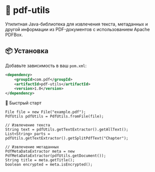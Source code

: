 # 📄 pdf-utils

Утилитная Java-библиотека для извлечения текста, метаданных и другой информации из PDF-документов с использованием Apache PDFBox.

## 📦 Установка

Добавьте зависимость в ваш `pom.xml`:

```xml
<dependency>
    <groupId>com.pdf</groupId>
    <artifactId>pdf-utils</artifactId>
    <version>1.0</version>
</dependency>
```

🚀 Быстрый старт
```
File file = new File("example.pdf");
PdfUtils pdfUtils = PdfUtils.fromFile(file);

// Извлечение текста
String text = pdfUtils.getTextExtractor().getAllText();
List<String> parts = pdfUtils.getTextExtractor().getSplitPdfText("Chapter");

// Извлечение метаданных
PdfMetaDataExtractor meta = new PdfMetaDataExtractor(pdfUtils.getDocument());
String title = meta.getTitle();
boolean encrypted = meta.isEncrypted();
```
